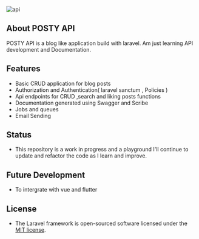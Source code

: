 
![api](https://github.com/Kudamasangomai/posty_api/assets/25201331/6ddc60e3-7f70-4bbe-83bb-bf14217a3565)


## About POSTY API

 POSTY API is a blog like application build with laravel. Am just learning API development and Documentation.
 
## Features

- Basic CRUD application for blog posts
- Authorization and Authentication( laravel sanctum , Policies )
- Api endpoints for CRUD ,search and liking posts functions
- Documentation generated using Swagger and Scribe
- Jobs and queues
- Email Sending

## Status

- This repository is a work in progress and a playground I'll continue to update and refactor the code as I learn and improve.

## Future Development

- To intergrate with vue and flutter

## License

- The Laravel framework is open-sourced software licensed under the [MIT license](https://opensource.org/licenses/MIT).
